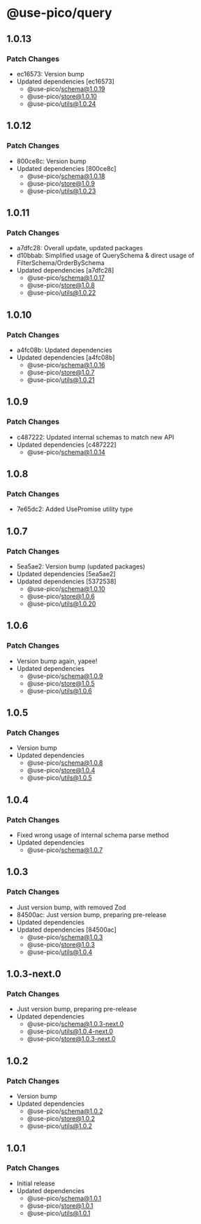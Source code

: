 # @use-pico/query

## 1.0.13

### Patch Changes

- ec16573: Version bump
- Updated dependencies [ec16573]
  - @use-pico/schema@1.0.19
  - @use-pico/store@1.0.10
  - @use-pico/utils@1.0.24

## 1.0.12

### Patch Changes

- 800ce8c: Version bump
- Updated dependencies [800ce8c]
  - @use-pico/schema@1.0.18
  - @use-pico/store@1.0.9
  - @use-pico/utils@1.0.23

## 1.0.11

### Patch Changes

- a7dfc28: Overall update, updated packages
- d10bbab: Simplified usage of QuerySchema & direct usage of FilterSchema/OrderBySchema
- Updated dependencies [a7dfc28]
  - @use-pico/schema@1.0.17
  - @use-pico/store@1.0.8
  - @use-pico/utils@1.0.22

## 1.0.10

### Patch Changes

- a4fc08b: Updated dependencies
- Updated dependencies [a4fc08b]
  - @use-pico/schema@1.0.16
  - @use-pico/store@1.0.7
  - @use-pico/utils@1.0.21

## 1.0.9

### Patch Changes

- c487222: Updated internal schemas to match new API
- Updated dependencies [c487222]
  - @use-pico/schema@1.0.14

## 1.0.8

### Patch Changes

- 7e65dc2: Added UsePromise utility type

## 1.0.7

### Patch Changes

- 5ea5ae2: Version bump (updated packages)
- Updated dependencies [5ea5ae2]
- Updated dependencies [5372538]
  - @use-pico/schema@1.0.10
  - @use-pico/store@1.0.6
  - @use-pico/utils@1.0.20

## 1.0.6

### Patch Changes

- Version bump again, yapee!
- Updated dependencies
  - @use-pico/schema@1.0.9
  - @use-pico/store@1.0.5
  - @use-pico/utils@1.0.6

## 1.0.5

### Patch Changes

- Version bump
- Updated dependencies
  - @use-pico/schema@1.0.8
  - @use-pico/store@1.0.4
  - @use-pico/utils@1.0.5

## 1.0.4

### Patch Changes

- Fixed wrong usage of internal schema parse method
- Updated dependencies
  - @use-pico/schema@1.0.7

## 1.0.3

### Patch Changes

- Just version bump, with removed Zod
- 84500ac: Just version bump, preparing pre-release
- Updated dependencies
- Updated dependencies [84500ac]
  - @use-pico/schema@1.0.3
  - @use-pico/store@1.0.3
  - @use-pico/utils@1.0.4

## 1.0.3-next.0

### Patch Changes

- Just version bump, preparing pre-release
- Updated dependencies
  - @use-pico/schema@1.0.3-next.0
  - @use-pico/utils@1.0.4-next.0
  - @use-pico/store@1.0.3-next.0

## 1.0.2

### Patch Changes

- Version bump
- Updated dependencies
  - @use-pico/schema@1.0.2
  - @use-pico/store@1.0.2
  - @use-pico/utils@1.0.2

## 1.0.1

### Patch Changes

- Initial release
- Updated dependencies
  - @use-pico/schema@1.0.1
  - @use-pico/store@1.0.1
  - @use-pico/utils@1.0.1
